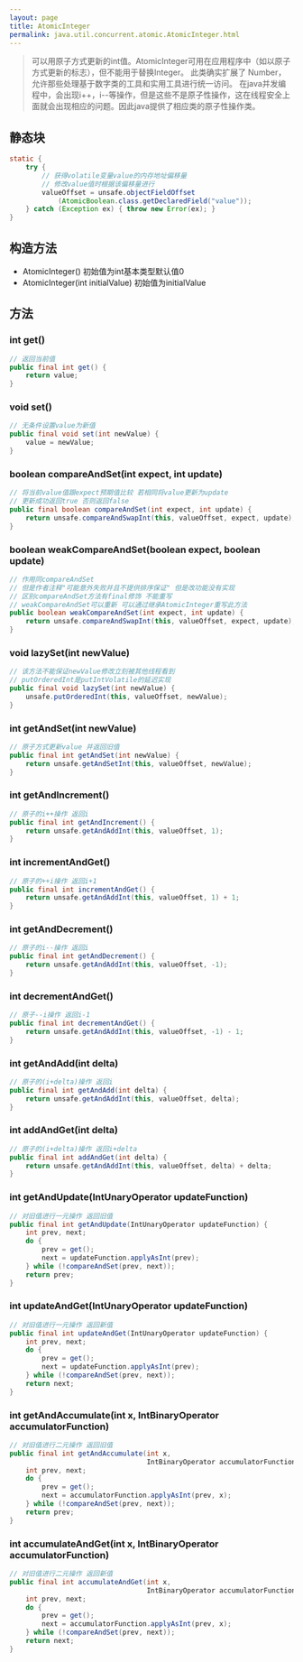 ```yaml
---
layout: page
title: AtomicInteger
permalink: java.util.concurrent.atomic.AtomicInteger.html
---
```


> 可以用原子方式更新的int值。AtomicInteger可用在应用程序中（如以原子方式更新的标志），但不能用于替换Integer。
> 此类确实扩展了 Number，允许那些处理基于数字类的工具和实用工具进行统一访问。
> 在java并发编程中，会出现i++，i--等操作，但是这些不是原子性操作，这在线程安全上面就会出现相应的问题。因此java提供了相应类的原子性操作类。

## 静态块
```java
static {
    try {
        // 获得volatile变量value的内存地址偏移量
        // 修改value值时根据该偏移量进行
        valueOffset = unsafe.objectFieldOffset
            (AtomicBoolean.class.getDeclaredField("value"));
    } catch (Exception ex) { throw new Error(ex); }
}
```

## 构造方法
- AtomicInteger() 初始值为int基本类型默认值0  
- AtomicInteger(int initialValue) 初始值为initialValue  

## 方法
### int get()
```java
// 返回当前值
public final int get() {
    return value;
}
```

### void set()
```java
// 无条件设置value为新值
public final void set(int newValue) {
    value = newValue;
}
```

### boolean compareAndSet(int expect, int update)
```java
// 将当前value值跟expect预期值比较 若相同将value更新为update
// 更新成功返回true 否则返回false
public final boolean compareAndSet(int expect, int update) {
    return unsafe.compareAndSwapInt(this, valueOffset, expect, update);
}
```

### boolean weakCompareAndSet(boolean expect, boolean update)
```java
// 作用同compareAndSet 
// 但是作者注释"可能意外失败并且不提供排序保证" 但是改功能没有实现 
// 区别compareAndSet方法有final修饰 不能重写
// weakCompareAndSet可以重新 可以通过继承AtomicInteger重写此方法
public boolean weakCompareAndSet(int expect, int update) {
    return unsafe.compareAndSwapInt(this, valueOffset, expect, update);
}
```

### void lazySet(int newValue)
```java
// 该方法不能保证newValue修改立刻被其他线程看到
// putOrderedInt是putIntVolatile的延迟实现
public final void lazySet(int newValue) {
    unsafe.putOrderedInt(this, valueOffset, newValue);
}
```

### int getAndSet(int newValue)
```java
// 原子方式更新value 并返回旧值
public final int getAndSet(int newValue) {
    return unsafe.getAndSetInt(this, valueOffset, newValue);
}
```

### int getAndIncrement()
```java
// 原子的i++操作 返回i
public final int getAndIncrement() {
    return unsafe.getAndAddInt(this, valueOffset, 1);
}
```

### int incrementAndGet()
```java
// 原子的++i操作 返回i+1
public final int incrementAndGet() {
    return unsafe.getAndAddInt(this, valueOffset, 1) + 1;
}
```

### int getAndDecrement()
```java
// 原子的i--操作 返回i
public final int getAndDecrement() {
    return unsafe.getAndAddInt(this, valueOffset, -1);
}
```

### int decrementAndGet()
```java
// 原子--i操作 返回i-1
public final int decrementAndGet() {
    return unsafe.getAndAddInt(this, valueOffset, -1) - 1;
}
```

### int getAndAdd(int delta)
```java
// 原子的(i+delta)操作 返回i
public final int getAndAdd(int delta) {
    return unsafe.getAndAddInt(this, valueOffset, delta);
}
```

### int addAndGet(int delta)
```java
// 原子的(i+delta)操作 返回i+delta
public final int addAndGet(int delta) {
    return unsafe.getAndAddInt(this, valueOffset, delta) + delta;
}
```

### int getAndUpdate(IntUnaryOperator updateFunction)
```java
// 对旧值进行一元操作 返回旧值
public final int getAndUpdate(IntUnaryOperator updateFunction) {
    int prev, next;
    do {
        prev = get();
        next = updateFunction.applyAsInt(prev);
    } while (!compareAndSet(prev, next));
    return prev;
}
```

### int updateAndGet(IntUnaryOperator updateFunction)
```java
// 对旧值进行一元操作 返回新值
public final int updateAndGet(IntUnaryOperator updateFunction) {
    int prev, next;
    do {
        prev = get();
        next = updateFunction.applyAsInt(prev);
    } while (!compareAndSet(prev, next));
    return next;
}
```

### int getAndAccumulate(int x, IntBinaryOperator accumulatorFunction)
```java
// 对旧值进行二元操作 返回旧值
public final int getAndAccumulate(int x,
                                  IntBinaryOperator accumulatorFunction) {
    int prev, next;
    do {
        prev = get();
        next = accumulatorFunction.applyAsInt(prev, x);
    } while (!compareAndSet(prev, next));
    return prev;
}
```

### int accumulateAndGet(int x, IntBinaryOperator accumulatorFunction)
```java
// 对旧值进行二元操作 返回新值
public final int accumulateAndGet(int x,
                                  IntBinaryOperator accumulatorFunction) {
    int prev, next;
    do {
        prev = get();
        next = accumulatorFunction.applyAsInt(prev, x);
    } while (!compareAndSet(prev, next));
    return next;
}
```
